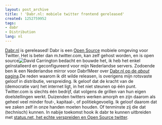 ```yaml
---
layout: post_archive
title: ! 'Dabr.nl: mobiele twitter frontend gereleased'
created: 1252759952
tags:
- dabr
- Distribution
lang: nl
---
```

[Dabr.nl](http://dabr.nl) is gereleased! Dabr is een [Open Source](http://code.google.com/p/dabr/) mobiele omgeving voor Twitter. Het is beter dan m.twitter.com, kan zelf gehost worden, en is open source![David Carrington](http://davidcarrington.co.uk/) bedacht en bouwde het, ik heb het enkel geïnstalleerd en geconfigureerd voor mijn Nederlandse servers. Zodoende ben ik een Nederlandse mirror voor Dabr!Meer over [Dabr.nl op de _about_ pagina](http://dabr.nl/about).De reden waarom ik dit wilde releasen, is overigens mijn rotsvaste geloof in distributie, verspreiding. Ik geloof dat de kracht van de (democratie van) het internet ligt, in het niet steunen op één punt. Twitter.com is slechts één bedrijf, dat volgens de grillen van hun eigen doelstellingen werkt. Duizenden twitters werken amorph en zijn daarom als geheel veel minder fout-, kapitaal-, of politiekgevoelig. Ik geloof daarom dat we zaken zelf in onze handen moeten houden. Of tenminste zij die dat (technisch) kunnen. In nabije toekomst hook ik dabr te kunnen uitbreiden met [status.net, het echte verspreiden en Open Source twitter](http://status.net/). 
